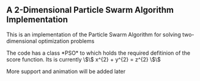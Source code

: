 <h2> A 2-Dimensional Particle Swarm Algorithm Implementation </h2>

<p> This is an implementation of the Particle Swarm Algorithm for solving two-dimensional optimization problems </p>

<p> The code has a class *PSO* to which holds the required defitinion of the score function. Its is currently \$\$ x^{2} + y^{2} = z^{2} \$\$ </p>

<p> More support and animation will be added later </p>

